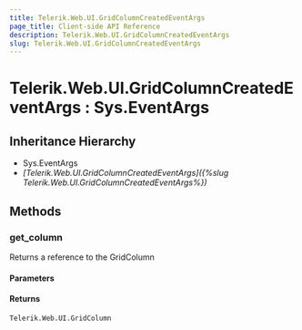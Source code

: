 ```yaml
---
title: Telerik.Web.UI.GridColumnCreatedEventArgs
page_title: Client-side API Reference
description: Telerik.Web.UI.GridColumnCreatedEventArgs
slug: Telerik.Web.UI.GridColumnCreatedEventArgs
---
```


# Telerik.Web.UI.GridColumnCreatedEventArgs : Sys.EventArgs 

## Inheritance Hierarchy

* Sys.EventArgs
* *[Telerik.Web.UI.GridColumnCreatedEventArgs]({%slug Telerik.Web.UI.GridColumnCreatedEventArgs%})*


## Methods

###  get_column

Returns a reference to the GridColumn

#### Parameters

#### Returns

`Telerik.Web.UI.GridColumn`



